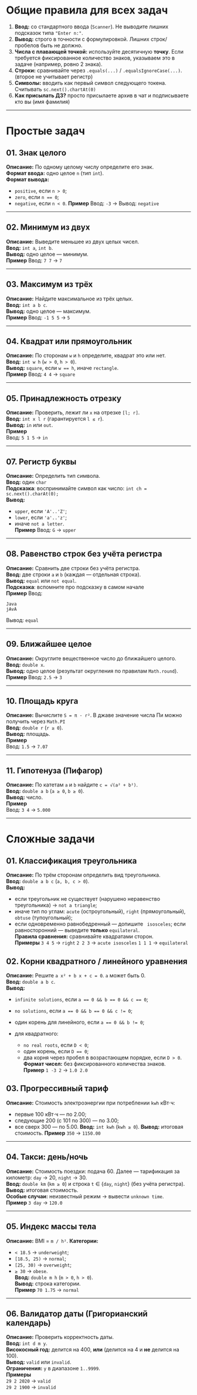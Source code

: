 # Общие правила для всех задач

1. **Ввод:** со стандартного ввода (`Scanner`). Не выводите лишних подсказок типа `"Enter n:"`.
2. **Вывод:** строго в точности с формулировкой. Лишних строк/пробелов быть не должно.
3. **Числа с плавающей точкой:** используйте десятичную **точку**. Если требуется фиксированное количество знаков, указываем это в задаче (например, ровно 2 знака).
4. **Строки:** сравнивайте через `.equals(...)` / `.equalsIgnoreCase(...)`. (второе не учитывает регистр)
5. **Символы:** вводить как первый символ следующего токена. Считывать `sc.next().chartAt(0)`
7. **Как присылать ДЗ?** просто присылаете архив в чат и подписываете кто вы (имя фамилия) 
---

# Простые задач

## 01. Знак целого

**Описание:** По одному целому числу определите его знак. <br>
**Формат ввода:** одно целое `n` (тип `int`).<br>
**Формат вывода:**<br>

* `positive`, если `n > 0`;
* `zero`, если `n == 0`;
* `negative`, если `n < 0`.
  **Пример**
  Ввод: `-3` → Вывод: `negative`

---

## 02. Минимум из двух

**Описание:** Выведите меньшее из двух целых чисел.<br>
**Ввод:** `int a`, `int b`.<br>
**Вывод:** одно целое — минимум.<br>
**Пример**
Ввод: `7 7` → `7`

---

## 03. Максимум из трёх

**Описание:** Найдите максимальное из трёх целых.<br>
**Ввод:** `int a b c`.<br>
**Вывод:** одно целое — максимум.<br>
**Пример**
Ввод: `-1 5 5` → `5`

---

## 04. Квадрат или прямоугольник

**Описание:** По сторонам `w` и `h` определите, квадрат это или нет.<br>
**Ввод:** `int w h` (`w > 0`, `h > 0`).<br>
**Вывод:** `square`, если `w == h`, иначе `rectangle`.<br>
**Пример**
Ввод: `4 4` → `square`

---

## 05. Принадлежность отрезку

**Описание:** Проверить, лежит ли `x` на отрезке `[l; r]`.<br>
**Ввод:** `int x l r` (гарантируется `l ≤ r`).<br>
**Вывод:** `in` или `out`.<br>
**Пример**<br>
Ввод: `5 1 5` → `in`

---

## 07. Регистр буквы

**Описание:** Определить тип символа.<br>
**Ввод:** один `char`<br>
**Подсказка**: воспринимайте символ как число: `int ch = sc.next().charAt(0);`<br>
**Вывод:**

* `upper`, если `'A'..'Z'`;
* `lower`, если `'a'..'z'`;
* иначе `not a letter`.<br>
  **Пример**
  Ввод: `G` → `upper`

---

## 08. Равенство строк без учёта регистра

**Описание:** Сравнить две строки без учёта регистра.<br>
**Ввод:** две строки `a` и `b` (каждая — отдельная строка).<br>
**Вывод:** `equal` или `not equal`.<br>
**Подсказка**: вспомните про подсказку в самом начале<br>
**Пример**
Ввод:

```
Java
jAvA
```

Вывод: `equal`

---

## 09. Ближайшее целое

**Описание:** Округлите вещественное число до ближайшего целого.<br>
**Ввод:** `double x`.<br>
**Вывод:** одно целое (результат округления по правилам `Math.round`).<br>
**Пример**
Ввод: `2.5` → `3`

---

## 10. Площадь круга

**Описание:** Вычислите `S = π · r²`. В джаве значение числа Пи можно получить через `Math.PI`<br>
**Ввод:** `double r` (`r ≥ 0`).<br>
**Вывод:** площадь.<br>
**Пример**<br>
Ввод: `1.5` → `7.07`

---

## 11. Гипотенуза (Пифагор)

**Описание:** По катетам `a` и `b` найдите `c = √(a² + b²)`.<br>
**Ввод:** `double a b` (`a ≥ 0`, `b ≥ 0`).<br>
**Вывод:** число.<br>
**Пример**<br>
Ввод: `3 4` → `5.000`

---

# Сложные задачи

## 01. Классификация треугольника

**Описание:** По трём сторонам определить вид треугольника.<br>
**Ввод:** `double a b c` (`a, b, c > 0`).<br>
**Вывод:**<br>

* если треугольник не существует (нарушено неравенство треугольника) → `not a triangle`;
* иначе тип по углам: `acute` (остроугольный), `right` (прямоугольный), `obtuse` (тупоугольный);
* если одновременно равнобедренный — допишите ` isosceles`; если равносторонний — выведите **только** `equilateral`.<br>
  **Правила сравнения:** сравнивайте квадратами сторон.<br>
  **Примеры**
  `3 4 5` → `right`
  `2 2 3` → `acute isosceles`
  `1 1 1` → `equilateral`

## 02. Корни квадратного / линейного уравнения

**Описание:** Решите `a x² + b x + c = 0`. `a` может быть 0.<br>
**Ввод:** `double a b c`.<br>
**Вывод:**<br>

* `infinite solutions`, если `a == 0 && b == 0 && c == 0`;
* `no solutions`, если `a == 0 && b == 0 && c != 0`;
* один корень для линейного, если `a == 0 && b != 0`;
* для квадратного:

    * `no real roots`, если `D < 0`;
    * один корень, если `D == 0`;
  * два корня через пробел в возрастающем порядке, если `D > 0`.
    **Формат чисел:** без фиксированного количества знаков.<br>
    **Пример**
    `1 -3 2` → `1.0 2.0`

## 03. Прогрессивный тариф

**Описание:** Стоимость электроэнергии при потреблении `kwh` кВт⋅ч:

* первые 100 кВт⋅ч — по 2.00;<br>
* следующие 200 (с 101 по 300) — по 3.00;<br>
* все сверх 300 — по 5.00.
  **Ввод:** `int kwh` (`kwh ≥ 0`).
  **Вывод:** итоговая стоимость.
  **Пример**
  `350` → `1150.00`

---

## 04. Такси: день/ночь

**Описание:** Стоимость поездки: подача 60. Далее — тарификация за километр: `day` → 20, `night` → 30.<br>
**Ввод:** `double km` (`km ≥ 0`) и строка `t` ∈ {`day`, `night`} (без учёта регистра).<br>
**Вывод:** итоговая стоимость.<br>
**Особые случаи:** неизвестный режим → вывести `unknown time`.<br>
**Пример**
`3 day` → `120.0`

---

## 05. Индекс массы тела

**Описание:** BMI = `m / h²`.
**Категории:**

* `< 18.5` → `underweight`;
* `[18.5, 25)` → `normal`;
* `[25, 30)` → `overweight`;
* `≥ 30` → `obese`.<br>
  **Ввод:** `double m h` (`m > 0`, `h > 0`).<br>
  **Вывод:** строка категории.<br>
  **Пример**
  `70 1.75` → `normal`

---

## 06. Валидатор даты (Григорианский календарь)

**Описание:** Проверить корректность даты.<br>
**Ввод:** `int d m y`.<br>
**Високосный год:** делится на 400, **или** (делится на 4 и **не** делится на 100).<br>
**Вывод:** `valid` или `invalid`.<br>
**Ограничения:** `y` в диапазоне `1..9999`.<br>
**Примеры**<br>
`29 2 2020` → `valid`<br>
`29 2 1900` → `invalid`